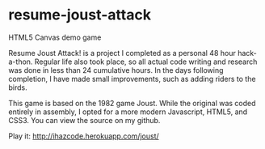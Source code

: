 # resume-joust-attack
HTML5 Canvas demo game

Resume Joust Attack! is a project I completed as a personal 48 hour hack-a-thon. Regular life also took place, so all actual code writing and research was done in less than 24 cumulative hours. In the days following completion, I have made small improvements, such as adding riders to the birds.

This game is based on the 1982 game Joust. While the original was coded entirely in assembly, I opted for a more modern Javascript, HTML5, and CSS3. You can view the source on my github.

Play it: http://ihazcode.herokuapp.com/joust/
